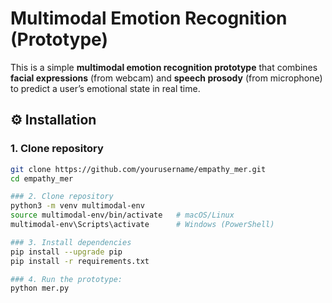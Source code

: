 # Multimodal Emotion Recognition (Prototype)

This is a simple **multimodal emotion recognition prototype** that combines **facial expressions** (from webcam) and **speech prosody** (from microphone) to predict a user’s emotional state in real time.


## ⚙️ Installation

### 1. Clone repository
```bash
git clone https://github.com/yourusername/empathy_mer.git
cd empathy_mer

### 2. Clone repository
python3 -m venv multimodal-env
source multimodal-env/bin/activate   # macOS/Linux
multimodal-env\Scripts\activate      # Windows (PowerShell)

### 3. Install dependencies
pip install --upgrade pip
pip install -r requirements.txt

### 4. Run the prototype:
python mer.py